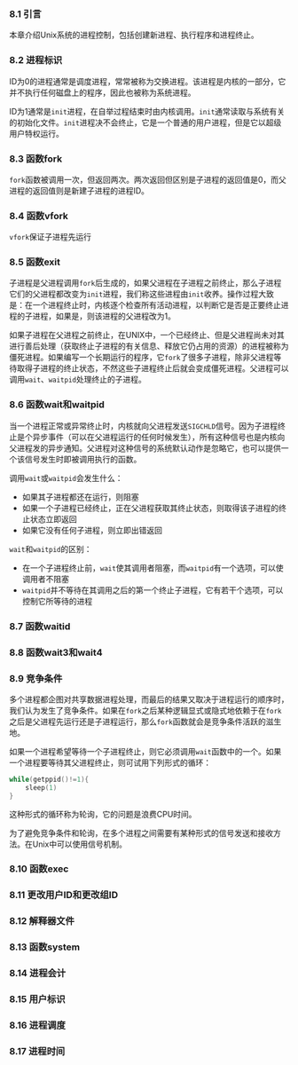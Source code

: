 
### 8.1 引言

本章介绍Unix系统的进程控制，包括创建新进程、执行程序和进程终止。

### 8.2 进程标识

ID为0的进程通常是调度进程，常常被称为交换进程。该进程是内核的一部分，它并不执行任何磁盘上的程序，因此也被称为系统进程。

ID为1通常是`init`进程，在自举过程结束时由内核调用。`init`通常读取与系统有关的初始化文件。`init`进程决不会终止，它是一个普通的用户进程，但是它以超级用户特权运行。

### 8.3 函数fork

`fork`函数被调用一次，但返回两次。两次返回但区别是子进程的返回值是0，而父进程的返回值则是新建子进程的进程ID。

### 8.4 函数vfork

`vfork`保证子进程先运行

### 8.5 函数exit

子进程是父进程调用`fork`后生成的，如果父进程在子进程之前终止，那么子进程它们的父进程都改变为`init`进程，我们称这些进程由`init`收养。操作过程大致是：在一个进程终止时，内核逐个检查所有活动进程，以判断它是否是正要终止进程的子进程，如果是，则该进程的父进程改为1。

如果子进程在父进程之前终止，在UNIX中，一个已经终止、但是父进程尚未对其进行善后处理（获取终止子进程的有关信息、释放它仍占用的资源）的进程被称为僵死进程。如果编写一个长期运行的程序，它`fork`了很多子进程，除非父进程等待取得子进程的终止状态，不然这些子进程终止后就会变成僵死进程。父进程可以调用`wait`、`waitpid`处理终止的子进程。

### 8.6 函数wait和waitpid

当一个进程正常或异常终止时，内核就向父进程发送`SIGCHLD`信号。因为子进程终止是个异步事件（可以在父进程运行的任何时候发生），所有这种信号也是内核向父进程发的异步通知。父进程对这种信号的系统默认动作是忽略它，也可以提供一个该信号发生时即被调用执行的函数。

调用`wait`或`waitpid`会发生什么：
- 如果其子进程都还在运行，则阻塞
- 如果一个子进程已经终止，正在父进程获取其终止状态，则取得该子进程的终止状态立即返回
- 如果它没有任何子进程，则立即出错返回

`wait`和`waitpid`的区别：
- 在一个子进程终止前，`wait`使其调用者阻塞，而`waitpid`有一个选项，可以使调用者不阻塞
- `waitpid`并不等待在其调用之后的第一个终止子进程，它有若干个选项，可以控制它所等待的进程

### 8.7 函数waitid 

### 8.8 函数wait3和wait4 

### 8.9 竞争条件

多个进程都企图对共享数据进程处理，而最后的结果又取决于进程运行的顺序时，我们认为发生了竞争条件。如果在`fork`之后某种逻辑显式或隐式地依赖于在`fork`之后是父进程先运行还是子进程运行，那么`fork`函数就会是竞争条件活跃的滋生地。

如果一个进程希望等待一个子进程终止，则它必须调用`wait`函数中的一个。如果一个进程要等待其父进程终止，则可试用下列形式的循环：
```c
while(getppid()!=1){
    sleep(1)
}
```

这种形式的循环称为轮询，它的问题是浪费CPU时间。

为了避免竞争条件和轮询，在多个进程之间需要有某种形式的信号发送和接收方法。在Unix中可以使用信号机制。

### 8.10 函数exec 

### 8.11 更改用户ID和更改组ID

### 8.12 解释器文件

### 8.13 函数system

### 8.14 进程会计

### 8.15 用户标识

### 8.16 进程调度

### 8.17 进程时间
